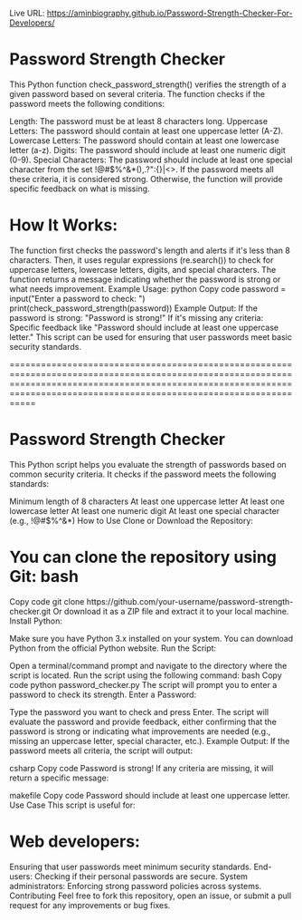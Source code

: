 Live URL: https://aminbiography.github.io/Password-Strength-Checker-For-Developers/


<h1>Password Strength Checker</h1>
This Python function check_password_strength() verifies the strength of a given password based on several criteria. The function checks if the password meets the following conditions:

Length: The password must be at least 8 characters long.
Uppercase Letters: The password should contain at least one uppercase letter (A-Z).
Lowercase Letters: The password should contain at least one lowercase letter (a-z).
Digits: The password should include at least one numeric digit (0-9).
Special Characters: The password should include at least one special character from the set !@#$%^&*(),.?":{}|<>.
If the password meets all these criteria, it is considered strong. Otherwise, the function will provide specific feedback on what is missing.

<h1>How It Works:</h1>
The function first checks the password's length and alerts if it's less than 8 characters.
Then, it uses regular expressions (re.search()) to check for uppercase letters, lowercase letters, digits, and special characters.
The function returns a message indicating whether the password is strong or what needs improvement.
Example Usage:
python
Copy code
password = input("Enter a password to check: ")
print(check_password_strength(password))
Example Output:
If the password is strong: "Password is strong!"
If it's missing any criteria: Specific feedback like "Password should include at least one uppercase letter."
This script can be used for ensuring that user passwords meet basic security standards.




=============================================================================================================================================================================================================================




<h1>Password Strength Checker</h1>
This Python script helps you evaluate the strength of passwords based on common security criteria. It checks if the password meets the following standards:

Minimum length of 8 characters
At least one uppercase letter
At least one lowercase letter
At least one numeric digit
At least one special character (e.g., !@#$%^&*)
How to Use
Clone or Download the Repository:

<h1>You can clone the repository using Git:
bash</h1>
Copy code
git clone https://github.com/your-username/password-strength-checker.git
Or download it as a ZIP file and extract it to your local machine.
Install Python:

Make sure you have Python 3.x installed on your system. You can download Python from the official Python website.
Run the Script:

Open a terminal/command prompt and navigate to the directory where the script is located.
Run the script using the following command:
bash
Copy code
python password_checker.py
The script will prompt you to enter a password to check its strength.
Enter a Password:

Type the password you want to check and press Enter.
The script will evaluate the password and provide feedback, either confirming that the password is strong or indicating what improvements are needed (e.g., missing an uppercase letter, special character, etc.).
Example Output:
If the password meets all criteria, the script will output:

csharp
Copy code
Password is strong!
If any criteria are missing, it will return a specific message:

makefile
Copy code
Password should include at least one uppercase letter.
Use Case
This script is useful for:

<h1>Web developers:</h1> Ensuring that user passwords meet minimum security standards.
End-users: Checking if their personal passwords are secure.
System administrators: Enforcing strong password policies across systems.
Contributing
Feel free to fork this repository, open an issue, or submit a pull request for any improvements or bug fixes.



